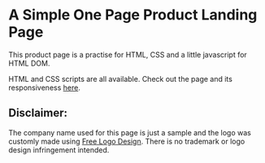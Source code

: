 # A Simple One Page Product Landing Page 

This product page is a practise for HTML, CSS and a little javascript for HTML DOM.

HTML and CSS scripts are all available. Check out the page and its responsiveness [here](https://tzelun.github.io/SampleProductLandingPage).

## Disclaimer:
The company name used for this page is just a sample and the logo was customly made using [Free Logo Design](https://www.freelogodesign.org). There is no trademark or logo design infringement intended. 
